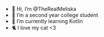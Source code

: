 - 👋 Hi, I’m @TheRealMeliska
- 👀 I’m a second year college student 
- 🌱 I’m currently learning Kotlin 
- 🐈 I love my cat <3

<!---
TheRealMeliska/TheRealMeliska is a ✨ special ✨ repository because its `README.md` (this file) appears on your GitHub profile.
You can click the Preview link to take a look at your changes.
--->
